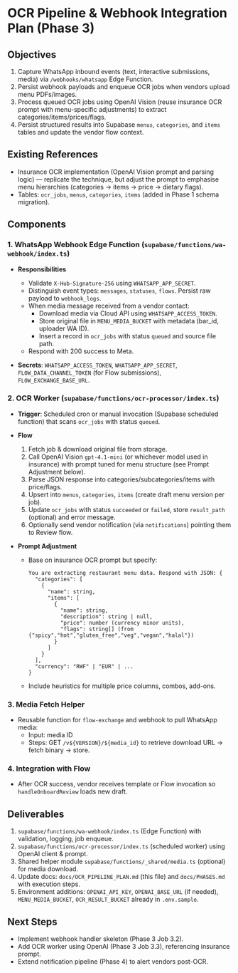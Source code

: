 # OCR Pipeline & Webhook Integration Plan (Phase 3)

## Objectives
1. Capture WhatsApp inbound events (text, interactive submissions, media) via `/webhooks/whatsapp` Edge Function.
2. Persist webhook payloads and enqueue OCR jobs when vendors upload menu PDFs/images.
3. Process queued OCR jobs using OpenAI Vision (reuse insurance OCR prompt with menu-specific adjustments) to extract categories/items/prices/flags.
4. Persist structured results into Supabase `menus`, `categories`, and `items` tables and update the vendor flow context.

## Existing References
- Insurance OCR implementation (OpenAI Vision prompt and parsing logic) — replicate the technique, but adjust the prompt to emphasise menu hierarchies (categories → items → price → dietary flags).
- Tables: `ocr_jobs`, `menus`, `categories`, `items` (added in Phase 1 schema migration).

## Components

### 1. WhatsApp Webhook Edge Function (`supabase/functions/wa-webhook/index.ts`)
- **Responsibilities**
  - Validate `X-Hub-Signature-256` using `WHATSAPP_APP_SECRET`.
  - Distinguish event types: `messages`, `statuses`, `flows`. Persist raw payload to `webhook_logs`.
  - When media message received from a vendor contact:
    - Download media via Cloud API using `WHATSAPP_ACCESS_TOKEN`.
    - Store original file in `MENU_MEDIA_BUCKET` with metadata (bar_id, uploader WA ID).
    - Insert a record in `ocr_jobs` with status `queued` and source file path.
  - Respond with 200 success to Meta.

- **Secrets**: `WHATSAPP_ACCESS_TOKEN`, `WHATSAPP_APP_SECRET`, `FLOW_DATA_CHANNEL_TOKEN` (for Flow submissions), `FLOW_EXCHANGE_BASE_URL`.

### 2. OCR Worker (`supabase/functions/ocr-processor/index.ts`)
- **Trigger**: Scheduled cron or manual invocation (Supabase scheduled function) that scans `ocr_jobs` with status `queued`.
- **Flow**
  1. Fetch job & download original file from storage.
  2. Call OpenAI Vision `gpt-4.1-mini` (or whichever model used in insurance) with prompt tuned for menu structure (see Prompt Adjustment below).
  3. Parse JSON response into categories/subcategories/items with price/flags.
  4. Upsert into `menus`, `categories`, `items` (create draft menu version per job).
  5. Update `ocr_jobs` with status `succeeded` or `failed`, store `result_path` (optional) and error message.
  6. Optionally send vendor notification (via `notifications`) pointing them to Review flow.

- **Prompt Adjustment**
  - Base on insurance OCR prompt but specify:
    ```
    You are extracting restaurant menu data. Respond with JSON: {
      "categories": [
        {
          "name": string,
          "items": [
            {
              "name": string,
              "description": string | null,
              "price": number (currency minor units),
              "flags": string[] (from {"spicy","hot","gluten_free","veg","vegan","halal"})
            }
          ]
        }
      ],
      "currency": "RWF" | "EUR" | ...
    }
    ```
  - Include heuristics for multiple price columns, combos, add-ons.

### 3. Media Fetch Helper
- Reusable function for `flow-exchange` and webhook to pull WhatsApp media:
  - Input: media ID
  - Steps: GET `/v${VERSION}/${media_id}` to retrieve download URL → fetch binary → store.

### 4. Integration with Flow
- After OCR success, vendor receives template or Flow invocation so `handleOnboardReview` loads new draft.

## Deliverables
1. `supabase/functions/wa-webhook/index.ts` (Edge Function) with validation, logging, job enqueue.
2. `supabase/functions/ocr-processor/index.ts` (scheduled worker) using OpenAI client & prompt.
3. Shared helper module `supabase/functions/_shared/media.ts` (optional) for media download.
4. Update docs: `docs/OCR_PIPELINE_PLAN.md` (this file) and `docs/PHASES.md` with execution steps.
5. Environment additions: `OPENAI_API_KEY`, `OPENAI_BASE_URL` (if needed), `MENU_MEDIA_BUCKET`, `OCR_RESULT_BUCKET` already in `.env.sample`.

## Next Steps
- Implement webhook handler skeleton (Phase 3 Job 3.2).
- Add OCR worker using OpenAI (Phase 3 Job 3.3), referencing insurance prompt.
- Extend notification pipeline (Phase 4) to alert vendors post-OCR.
